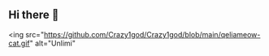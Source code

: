 ## Hi there 👋

<ing src="https://github.com/Crazy1god/Crazy1god/blob/main/qeliameow-cat.gif" alt="Unlimi"
